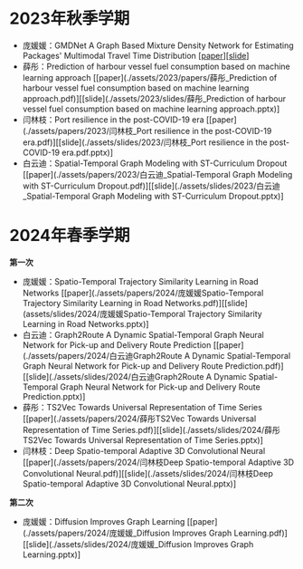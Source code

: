 # 2023年秋季学期

- 庞媛媛：GMDNet A Graph Based Mixture Density Network for Estimating Packages' Multimodal Travel Time Distribution [[paper](./assets/papers/2023/庞媛媛_GMDNet%20A%20Graph%20Based%20Mixture%20Density%20Network%20for%20Estimating%20Packages'%20Multimodal%20Travel%20Time%20Distribution.pdf)][[slide](./assets/slides/2023/庞媛媛_GMDNet%20A%20Graph%20Based%20Mixture%20Density%20Network%20for%20Estimating%20Packages'%20Multimodal%20Travel%20Time%20Distribution.pptx)]
- 薛彤：Prediction of harbour vessel fuel consumption based on machine learning approach [[paper](./assets/2023/papers/薛彤_Prediction of harbour vessel fuel consumption based on machine learning approach.pdf)][[slide](./assets/2023/slides/薛彤_Prediction of harbour vessel fuel consumption based on machine learning approach.pptx)]
- 闫林枝：Port resilience in the post-COVID-19 era [[paper](./assets/papers/2023/闫林枝_Port resilience in the post-COVID-19 era.pdf)][[slide](./assets/slides/2023/闫林枝_Port resilience in the post-COVID-19 era.pdf.pptx)]
- 白云迪：Spatial-Temporal Graph Modeling with ST-Curriculum Dropout [[paper](./assets/papers/2023/白云迪_Spatial-Temporal Graph Modeling with ST-Curriculum Dropout.pdf)][[slide](./assets/slides/2023/白云迪_Spatial-Temporal Graph Modeling with ST-Curriculum Dropout.pptx)]

# 2024年春季学期

**第一次**
- 庞媛媛：Spatio-Temporal Trajectory Similarity Learning in Road Networks [[paper](./assets/papers/2024/庞媛媛Spatio-Temporal Trajectory Similarity Learning in Road Networks.pdf)][[slide](assets/slides/2024/庞媛媛Spatio-Temporal Trajectory Similarity Learning in Road Networks.pptx)]
- 白云迪：Graph2Route A Dynamic Spatial-Temporal Graph Neural Network for Pick-up and Delivery Route Prediction [[paper](./assets/papers/2024/白云迪Graph2Route A Dynamic Spatial-Temporal Graph Neural Network for Pick-up and Delivery Route Prediction.pdf)][[slide](./assets/slides/2024/白云迪Graph2Route A Dynamic Spatial-Temporal Graph Neural Network for Pick-up and Delivery Route Prediction.pptx)]
- 薛彤：TS2Vec Towards Universal Representation of Time Series [[paper](./assets/papers/2024/薛彤TS2Vec Towards Universal Representation of Time Series.pdf)][[slide](./assets/slides/2024/薛彤TS2Vec Towards Universal Representation of Time Series.pptx)]
- 闫林枝：Deep Spatio-temporal Adaptive 3D Convolutional Neural [[paper](./assets/papers/2024/闫林枝Deep Spatio-temporal Adaptive 3D Convolutional Neural.pdf)][[slide](./assets/slides/2024/闫林枝Deep Spatio-temporal Adaptive 3D Convolutional Neural.pptx)]

**第二次**
- 庞媛媛：Diffusion Improves Graph Learning [[paper](./assets/papers/2024/庞媛媛_Diffusion Improves Graph Learning.pdf)][[slide](./assets/slides/2024/庞媛媛_Diffusion Improves Graph Learning.pptx)]